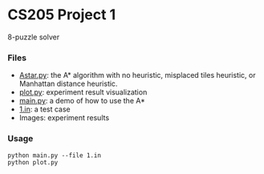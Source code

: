 # CS205 Project 1
8-puzzle solver
### Files
- [Astar.py](https://github.com/Yu709806736/CS205/blob/main/Proj1/Astar.py): the A* algorithm with no heuristic, misplaced tiles heuristic, or Manhattan distance heuristic.
- [plot.py](https://github.com/Yu709806736/CS205/blob/main/Proj1/plot.py): experiment result visualization
- [main.py](https://github.com/Yu709806736/CS205/blob/main/Proj1/main.py): a demo of how to use the A*
- [1.in](https://github.com/Yu709806736/CS205/blob/main/Proj1/1.in): a test case
- Images: experiment results
### Usage
    python main.py --file 1.in
    python plot.py
